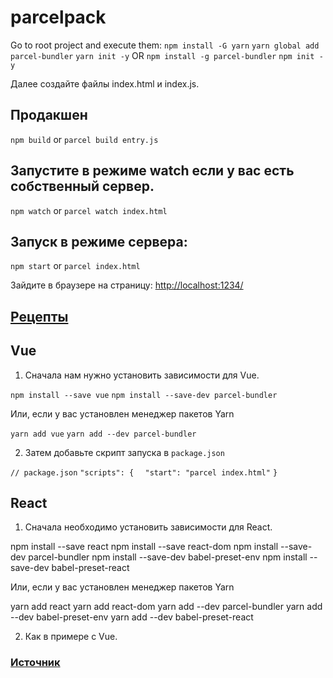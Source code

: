 # parcelpack
Go to root project and execute them:
`npm install -G yarn`
`yarn global add parcel-bundler`
`yarn init -y`
OR
`npm install -g parcel-bundler`
`npm init -y`

Далее создайте файлы index.html и index.js.

## Продакшен
`npm build`
 or
`parcel build entry.js`

## Запустите в режиме watch если у вас есть собственный сервер.
`npm watch`
or
`parcel watch index.html`

## Запуск в режиме сервера:
`npm start`
or
`parcel index.html`

Зайдите в браузере на страницу: [http://localhost:1234/](http://localhost:1234/)


## [Рецепты](https://ru.parceljs.org/recipes.html)

## Vue

1. Сначала нам нужно установить зависимости для Vue.

`npm install --save vue`
`npm install --save-dev parcel-bundler`

Или, если у вас установлен менеджер пакетов Yarn

`yarn add vue`
`yarn add --dev parcel-bundler`

2. Затем добавьте скрипт запуска в `package.json`

`// package.json`
`"scripts": {`
`  "start": "parcel index.html"`
`}`

## React

1. Сначала необходимо установить зависимости для React.

npm install --save react
npm install --save react-dom
npm install --save-dev parcel-bundler
npm install --save-dev babel-preset-env
npm install --save-dev babel-preset-react

Или, если у вас установлен менеджер пакетов Yarn

yarn add react
yarn add react-dom
yarn add --dev parcel-bundler
yarn add --dev babel-preset-env
yarn add --dev babel-preset-react

2. Как в примере с Vue.

### [Источник](https://ru.parceljs.org/getting_started.html)